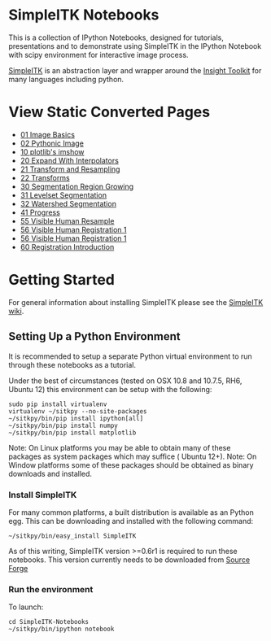 # SimpleITK Notebooks

This is a collection of IPython Notebooks, designed for tutorials, presentations and to demonstrate using SimpleITK in the IPython Notebook with scipy environment for interactive image process.

[SimpleITK](http://www.simpleitk.org) is an abstraction layer and wrapper around the [Insight Toolkit](http://www.itk.org) for many languages including python.

# View Static Converted Pages

- [01 Image Basics](http://insightsoftwareconsortium.github.io/SimpleITK-Notebooks/01_Image_Basics.html) 
- [02 Pythonic Image](http://insightsoftwareconsortium.github.io/SimpleITK-Notebooks/02_Pythonic_Image.html)
- [10 plotlib's imshow](http://insightsoftwareconsortium.github.io/SimpleITK-Notebooks/10_matplotlib's_imshow.html)
- [20 Expand With Interpolators](http://insightsoftwareconsortium.github.io/SimpleITK-Notebooks/20_Expand_With_Interpolators.html)
- [21 Transform and Resampling](http://insightsoftwareconsortium.github.io/SimpleITK-Notebooks/21_Transform_and_Resampling.html)
- [22 Transforms](http://insightsoftwareconsortium.github.io/SimpleITK-Notebooks/22_Transforms.html)
- [30 Segmentation Region Growing](http://insightsoftwareconsortium.github.io/SimpleITK-Notebooks/30_Segmentation_Region_Growing.html)
- [31 Levelset Segmentation](http://insightsoftwareconsortium.github.io/SimpleITK-Notebooks/31_Levelset_Segmentation.html)
- [32 Watershed Segmentation](http://insightsoftwareconsortium.github.io/SimpleITK-Notebooks/32_Watersheds_Segmentation.html)
- [41 Progress](http://insightsoftwareconsortium.github.io/SimpleITK-Notebooks/41_Progress.html)
- [55 Visible Human Resample](http://insightsoftwareconsortium.github.io/SimpleITK-Notebooks/55_VH_Resample.html)
- [56 Visible Human Registration 1](http://insightsoftwareconsortium.github.io/SimpleITK-Notebooks/56_VH_Registration1.html)
- [56 Visible Human Registration 1](http://insightsoftwareconsortium.github.io/SimpleITK-Notebooks/56_VH_Registration1.html)
- [60 Registration Introduction](http://insightsoftwareconsortium.github.io/SimpleITK-Notebooks/60_RegistrationIntroduction.html)

# Getting Started

For general information about installing SimpleITK please see the [SimpleITK wiki](http://www.itk.org/Wiki/ITK/Release_4/SimpleITK/GettingStarted).


## Setting Up a Python Environment

It is recommended to setup a separate Python virtual environment to run through these notebooks as a tutorial.

Under the best of circumstances (tested on OSX 10.8 and 10.7.5, RH6, Ubuntu 12) this environment can be setup with the following:

    sudo pip install virtualenv
    virtualenv ~/sitkpy --no-site-packages
    ~/sitkpy/bin/pip install ipython[all]
    ~/sitkpy/bin/pip install numpy
    ~/sitkpy/bin/pip install matplotlib

Note: On Linux platforms you may be able to obtain many of these packages as system packages which may suffice ( Ubuntu 12+).
Note: On Window platforms some of these packages should be obtained as binary downloads and installed.

### Install SimpleITK

For many common platforms, a built distribution is available as an Python egg. This can be downloading and installed with the following command:

    ~/sitkpy/bin/easy_install SimpleITK


As of this writing, SimpleITK version >=0.6r1 is required to run these notebooks. This version currently needs to be downloaded from [Source Forge](http://sourceforge.net/projects/simpleitk/files/SimpleITK/0.6.rc1/Python/)


### Run the environment

To launch:

    cd SimpleITK-Notebooks
    ~/sitkpy/bin/ipython notebook
